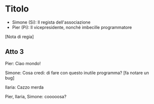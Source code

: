 
Titolo
======

- Simone (Si): Il regista dell'associazione
- Pier (Pi): Il vicepresidente, nonché imbecille programmatore

[Nota di regia]

Atto 3
------

Pier: Ciao mondo!

Simone: Cosa credi: di fare con questo inutile programma? [fa notare un
bug]

Ilaria: Cazzo merda

Pier, Ilaria, Simone: cooooosa?

